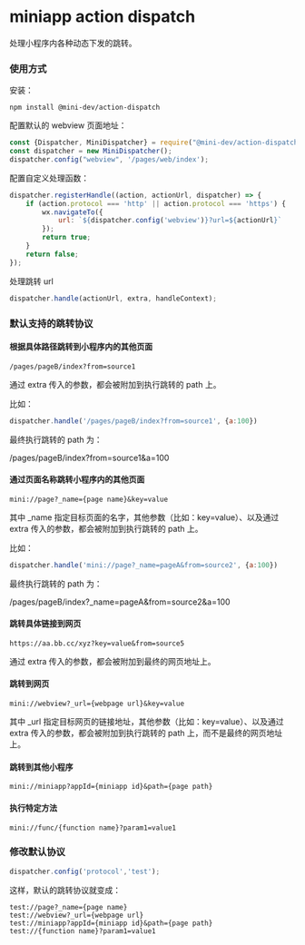 # miniapp action dispatch

处理小程序内各种动态下发的跳转。

### 使用方式

安装：

```shell script
npm install @mini-dev/action-dispatch
```

配置默认的 webview 页面地址：

```javascript
const {Dispatcher, MiniDispatcher} = require("@mini-dev/action-dispatch");
const dispatcher = new MiniDispatcher();
dispatcher.config("webview", '/pages/web/index');
```

配置自定义处理函数：

```javascript
dispatcher.registerHandle((action, actionUrl, dispatcher) => {
    if (action.protocol === 'http' || action.protocol === 'https') {
        wx.navigateTo({
            url: `${dispatcher.config('webview')}?url=${actionUrl}`
        });
        return true;
    }
    return false;
});
```

处理跳转 url

```javascript
dispatcher.handle(actionUrl, extra, handleContext);
```

### 默认支持的跳转协议

#### 根据具体路径跳转到小程序内的其他页面

    /pages/pageB/index?from=source1

通过 extra 传入的参数，都会被附加到执行跳转的 path 上。

比如：

```javascript
dispatcher.handle('/pages/pageB/index?from=source1', {a:100})
```
最终执行跳转的 path 为：

   /pages/pageB/index?from=source1&a=100

#### 通过页面名称跳转小程序内的其他页面

    mini://page?_name={page name}&key=value

其中 _name 指定目标页面的名字，其他参数（比如：key=value）、以及通过 extra 传入的参数，都会被附加到执行跳转的 path 上。

比如：

```javascript
dispatcher.handle('mini://page?_name=pageA&from=source2', {a:100})
```
最终执行跳转的 path 为：

   /pages/pageB/index?_name=pageA&from=source2&a=100
   
#### 跳转具体链接到网页

    https://aa.bb.cc/xyz?key=value&from=source5
    
通过 extra 传入的参数，都会被附加到最终的网页地址上。

#### 跳转到网页

    mini://webview?_url={webpage url}&key=value

其中 _url 指定目标网页的链接地址，其他参数（比如：key=value）、以及通过 extra 传入的参数，都会被附加到执行跳转的 path 上，而不是最终的网页地址上。

#### 跳转到其他小程序

    mini://miniapp?appId={miniapp id}&path={page path}
        
#### 执行特定方法

    mini://func/{function name}?param1=value1

### 修改默认协议

```javascript
dispatcher.config('protocol','test');
```
这样，默认的跳转协议就变成：

    test://page?_name={page name}
    test://webview?_url={webpage url}
    test://miniapp?appId={miniapp id}&path={page path}
    test://{function name}?param1=value1
    
    